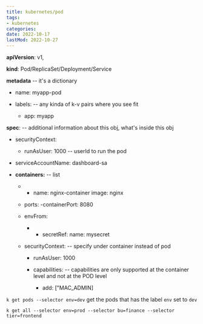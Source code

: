 ```yaml
---
title: kubernetes/pod
tags:
- kubernetes
categories:
date: 2022-10-17
lastMod: 2022-10-27
---
```

**apiVersion**: v1,

**kind**: Pod/ReplicaSet/Deployment/Service

**metadata** -- it's a dictionary

  + name: myapp-pod

  + labels: -- any kinda of k-v pairs where you see fit

    + app: myapp

**spec**: -- additional information about this obj, what's inside this obj

  + securityContext:

    + runAsUser: 1000 -- userId to run the pod

  + serviceAccountName: dashboard-sa

  + **containers:** -- list

    + - name: nginx-container 
image: nginx

    + ports:
-containerPort: 8080

    + envFrom:

      + - secretRef:
        name: mysecret

    + securityContext: -- specify under container instead of pod

      + runAsUser: 1000

      + capabilities: -- capabilities are only supported at the container level and not at the POD level

        + add: ["MAC_ADMIN]



`k get pods --selector env=dev` get the pods that has the label `env` set to `dev`

`k get all --selector env=prod --selector bu=finance --selector tier=frontend`
